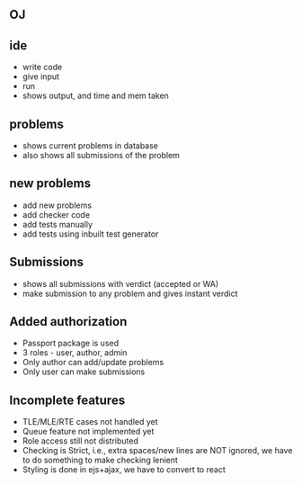 ## OJ

## ide 
* write code
* give input
* run
* shows output, and time and mem taken

## problems
* shows current problems in database
* also shows all submissions of the problem

## new problems
* add new problems
* add checker code
* add tests manually
* add tests using inbuilt test generator

## Submissions
* shows all submissions with verdict (accepted or WA)
* make submission to any problem and gives instant verdict
 
## Added authorization
* Passport package is used
* 3 roles - user, author, admin
* Only author can add/update problems
* Only user can make submissions
 
## Incomplete features 
* TLE/MLE/RTE cases not handled yet
* Queue feature not implemented yet
* Role access still not distributed
* Checking is Strict, i.e., extra spaces/new lines are NOT ignored, we have to do something to make checking lenient
* Styling is done in ejs+ajax, we have to convert to react
